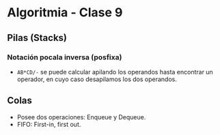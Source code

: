 Algoritmia - Clase 9
====================

Pilas (Stacks)
--------------

### Notación pocala inversa (posfixa)

-   `AB*CD/-` se puede calcular apilando los operandos hasta encontrar un operador, en cuyo caso desapilamos los dos operandos.

Colas
-----

-   Posee dos operaciones: Enqueue y Dequeue.
-   FIFO: First-in, first out.

